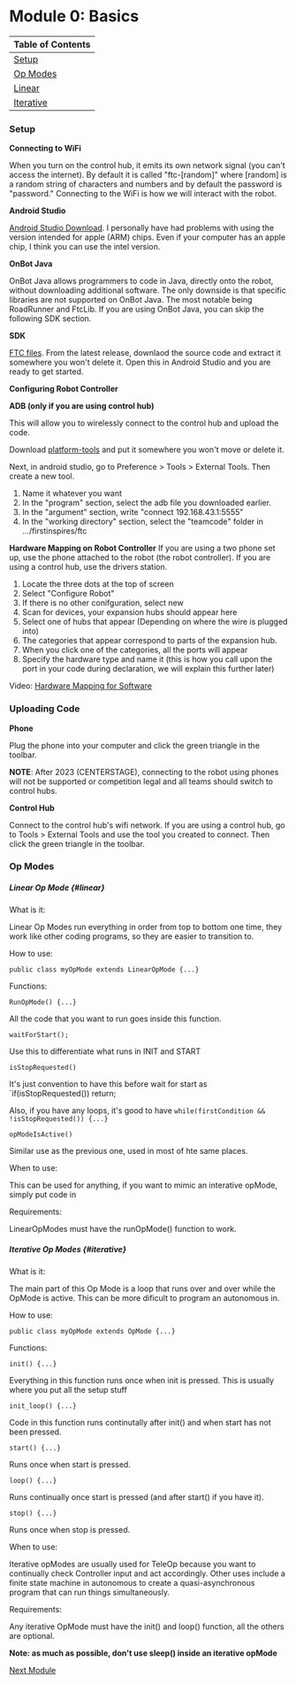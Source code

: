 # Module 0: Basics

|Table of Contents|
|-|
|[Setup](#setup)|
|[Op Modes](#op-modes)|
|[Linear](#linear)|
|[Iterative](#iterative)|

### Setup

**Connecting to WiFi**

When you turn on the control hub, it emits its own network signal (you can't access the internet). By default it is called "ftc-[random]" where [random] is a random string of characters and numbers and by default the password is "password." Connecting to the WiFi is how we will interact with the robot.

**Android Studio**

[Android Studio Download](https://developer.android.com/studio). I personally have had problems with using the version intended for apple (ARM) chips. Even if your computer has an apple chip, I think you can use the intel version.

**OnBot Java**

OnBot Java allows programmers to code in Java, directly onto the robot, without downloading additional software. The only downside is that specific libraries are not supported on OnBot Java. The most notable being RoadRunner and FtcLib. If you are using OnBot Java, you can skip the following SDK section.

**SDK**

[FTC files](https://github.com/FIRST-Tech-Challenge/FtcRobotController). From the latest release, downlaod the source code and extract it somewhere you won't delete it. Open this in Android Studio and you are ready to get started.

**Configuring Robot Controller**

**ADB (only if you are using control hub)**

This will allow you to wirelessly connect to the control hub and upload the code.

Download [platform-tools](https://developer.android.com/studio/releases/platform-tools) and put it somewhere you won't move or delete it. 

Next, in android studio, go to Preference > Tools > External Tools. Then create a new tool.

1. Name it whatever you want
2. In the "program" section, select the adb file you downloaded earlier.
3. In the "argument" section, write "connect 192.168.43.1:5555"
4. In the "working directory" section, select the "teamcode" folder in .../firstinspires/ftc

**Hardware Mapping on Robot Controller**
If you are using a two phone set up, use the phone attached to the robot (the robot controller). If you are using a control hub, use the drivers station. 

1. Locate the three dots at the top of screen
2. Select "Configure Robot"
3. If there is no other conifguration, select new
4. Scan for devices, your expansion hubs should appear here
5. Select one of hubs that appear (Depending on where the wire is plugged into)
6. The categories that appear correspond to parts of the expansion hub. 
7. When you click one of the categories, all the ports will appear 
8. Specify the hardware type and name it (this is how you call upon the port in your code during declaration, we will explain this further later)

Video: [Hardware Mapping for Software](https://www.youtube.com/watch?v=oH6ktVwPQb0)

### Uploading Code

**Phone**

Plug the phone into your computer and click the green triangle in the toolbar.

**NOTE**: After 2023 (CENTERSTAGE), connecting to the robot using phones will not be supported or competition legal and all teams should switch to control hubs.

**Control Hub**

Connect to the control hub's wifi network. If you are using a control hub, go to Tools > External Tools and use the tool you created to connect. Then click the green triangle in the toolbar.

### Op Modes

##### **Linear Op Mode** {#linear}

What is it:

Linear Op Modes run everything in order from top to bottom one time, they work like other coding programs, so they are easier to transition to.

How to use:

`public class myOpMode extends LinearOpMode {...}`

Functions:

`RunOpMode() {...}`

All the code that you want to run goes inside this function.

`waitForStart();`

Use this to differentiate what runs in INIT and START

`isStopRequested()`

It's just convention to have this before wait for start as `if(isStopRequested()) return;

Also, if you have any loops, it's good to have `while(firstCondition && !isStopRequested()) {...}`

`opModeIsActive()`

Similar use as the previous one, used in most of hte same places.

When to use:

This can be used for anything, if you want to mimic an interative opMode, simply put code in 

Requirements:

LinearOpModes must have the runOpMode() function to work.

##### **Iterative Op Modes** {#iterative}

What is it:

The main part of this Op Mode is a loop that runs over and over while the OpMode is active. This can be more dificult to program an autonomous in.

How to use:

`public class myOpMode extends OpMode {...}`

Functions:

`init() {...}`

Everything in this function runs once when init is pressed. This is usually where you put all the setup stuff

`init_loop() {...}`

Code in this function runs continutally after init() and when start has not been pressed.

`start() {...}`

Runs once when start is pressed.

`loop() {...}`

Runs continually once start is pressed (and after start() if you have it). 

`stop() {...}`

Runs once when stop is pressed.

When to use:

Iterative opModes are usually used for TeleOp because you want to continually check Controller input and act accordingly. Other uses include a finite state machine in autonomous to create a quasi-asynchronous program that can run things simultaneously.

Requirements:

Any iterative OpMode must have the init() and loop() function, all the others are optional.

**Note: as much as possible, don't use sleep() inside an iterative opMode**

[Next Module](Module%201%3A%20Basic%20Movement.md)
